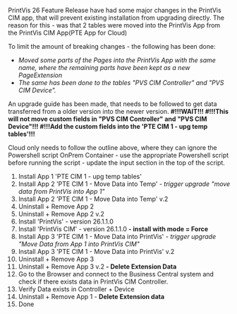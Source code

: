 PrintVis 26 Feature Release have had some major changes in the PrintVis CIM app, that will prevent existing installation from upgrading directly.
The reason for this - was that 2 tables were moved into the PrintVis App from the PrintVis CIM App(PTE App for Cloud)

To limit the amount of breaking changes - the following has been done:
- *Moved some parts of the Pages into the PrintVis App with the same name, where the remaining parts have been kept as a new PageExtension*
- *The same has been done to the tables "PVS CIM Controller" and "PVS CIM Device".*
  
An upgrade guide has been made, that needs to be followed to get data transferred from a older version into the newer version.
**#!!!WAIT!!!
#!!!This will not move custom fields in "PVS CIM Controller" and "PVS CIM Device"!!!
#!!!Add the custom fields into the 'PTE CIM 1 - upg temp tables'!!!**

Cloud only needs to follow the outline above, where they can ignore the Powershell script
OnPrem  Container - use the appropriate Powershell script
before running the script - update the input section in the top of the script. 

1. Install App 1 'PTE CIM 1 - upg temp tables'
2. Install App 2 'PTE CIM 1 - Move Data into Temp'
*- trigger upgrade "move data from PrintVis into App 1"*
3. Install App 2 'PTE CIM 1 - Move Data into Temp' v.2
4. Uninstall + Remove App 2
5. Uninstall + Remove App 2 v.2
6. Install 'PrintVis' - version 26.1.1.0
7. Install 'PrintVis CIM' - version 26.1.1.0
**- install with mode = Force**
8. Install App 3 'PTE CIM 1 - Move Data into PrintVis'
*- trigger upgrade "Move Data from App 1 into PrintVis CIM"*
9. Install App 3 'PTE CIM 1 - Move Data into PrintVis' v.2
10. Uninstall + Remove App 3 
11. Uninstall + Remove App 3 v.2 
**- Delete Extension Data**
12. Go to the Browser and connect to the Business Central system and check if there exists data in PrintVis CIM Controller.
13. Verify Data exists in Controller + Device
14. Uninstall + Remove App 1 - **Delete Extension data** 
15. Done

